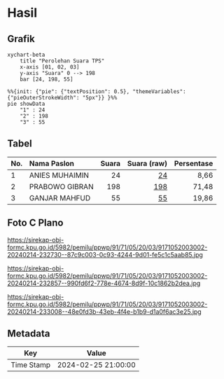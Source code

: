 # Hasil

## Grafik

```mermaid
xychart-beta
    title "Perolehan Suara TPS"
    x-axis [01, 02, 03]
    y-axis "Suara" 0 --> 198
    bar [24, 198, 55]
```

```mermaid
%%{init: {"pie": {"textPosition": 0.5}, "themeVariables": {"pieOuterStrokeWidth": "5px"}} }%%
pie showData
    "1" : 24
    "2" : 198
    "3" : 55
```

## Tabel

| No. | Nama Paslon    | Suara | Suara (raw) | Persentase |
|:--- |:-------------- | -----:| -----------:| ----------:|
| 1   | ANIES MUHAIMIN | 24    | [24][p-1]   | 8,66       |
| 2   | PRABOWO GIBRAN | 198   | [198][p-2]  | 71,48      |
| 3   | GANJAR MAHFUD  | 55    | [55][p-3]   | 19,86      |


[p-1]: https://github.com/gigit-pemilu/pemilu-2024-91-papua/blob/main/pilpres/hitung-suara/sub/91-papua/sub/71-kota-jayapura/sub/05-heram/sub/2003-yoka/sub/002-tps/sub/paslon-1.txt
[p-2]: https://github.com/gigit-pemilu/pemilu-2024-91-papua/blob/main/pilpres/hitung-suara/sub/91-papua/sub/71-kota-jayapura/sub/05-heram/sub/2003-yoka/sub/002-tps/sub/paslon-2.txt
[p-3]: https://github.com/gigit-pemilu/pemilu-2024-91-papua/blob/main/pilpres/hitung-suara/sub/91-papua/sub/71-kota-jayapura/sub/05-heram/sub/2003-yoka/sub/002-tps/sub/paslon-3.txt

## Foto C Plano

https://sirekap-obj-formc.kpu.go.id/5982/pemilu/ppwp/91/71/05/20/03/9171052003002-20240214-232730--87c9c003-0c93-4244-9d01-fe5c1c5aab85.jpg

https://sirekap-obj-formc.kpu.go.id/5982/pemilu/ppwp/91/71/05/20/03/9171052003002-20240214-232857--990fd6f2-778e-4674-8d9f-10c1862b2dea.jpg

https://sirekap-obj-formc.kpu.go.id/5982/pemilu/ppwp/91/71/05/20/03/9171052003002-20240214-233008--48e0fd3b-43eb-4f4e-b1b9-d1a0f6ac3e25.jpg


## Metadata

| Key        | Value               |
| ---------- | ------------------- |
| Time Stamp | 2024-02-25 21:00:00 |



